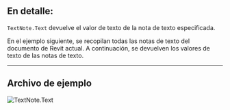## En detalle:
`TextNote.Text` devuelve el valor de texto de la nota de texto especificada.

En el ejemplo siguiente, se recopilan todas las notas de texto del documento de Revit actual. A continuación, se devuelven los valores de texto de las notas de texto.

___
## Archivo de ejemplo

![TextNote.Text](./Revit.Elements.TextNote.Text_img.jpg)
